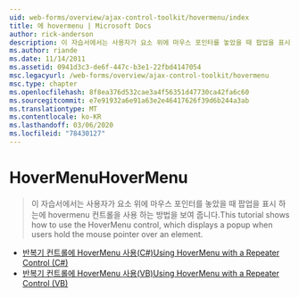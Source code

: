 ```yaml
---
uid: web-forms/overview/ajax-control-toolkit/hovermenu/index
title: 에 hovermenu | Microsoft Docs
author: rick-anderson
description: 이 자습서에서는 사용자가 요소 위에 마우스 포인터를 놓았을 때 팝업을 표시 하는에 hovermenu 컨트롤을 사용 하는 방법을 보여 줍니다.
ms.author: riande
ms.date: 11/14/2011
ms.assetid: 0941d3c3-de6f-447c-b3e1-22fbd4147054
msc.legacyurl: /web-forms/overview/ajax-control-toolkit/hovermenu
msc.type: chapter
ms.openlocfilehash: 8f8ea376d532cae3a4f56351d47730ca42fa6c60
ms.sourcegitcommit: e7e91932a6e91a63e2e46417626f39d6b244a3ab
ms.translationtype: MT
ms.contentlocale: ko-KR
ms.lasthandoff: 03/06/2020
ms.locfileid: "78430127"
---
```

# <a name="hovermenu"></a><span data-ttu-id="6972a-103">HoverMenu</span><span class="sxs-lookup"><span data-stu-id="6972a-103">HoverMenu</span></span>

> <span data-ttu-id="6972a-104">이 자습서에서는 사용자가 요소 위에 마우스 포인터를 놓았을 때 팝업을 표시 하는에 hovermenu 컨트롤을 사용 하는 방법을 보여 줍니다.</span><span class="sxs-lookup"><span data-stu-id="6972a-104">This tutorial shows how to use the HoverMenu control, which displays a popup when users hold the mouse pointer over an element.</span></span>

- [<span data-ttu-id="6972a-105">반복기 컨트롤에 HoverMenu 사용(C#)</span><span class="sxs-lookup"><span data-stu-id="6972a-105">Using HoverMenu with a Repeater Control (C#)</span></span>](using-hovermenu-with-a-repeater-control-cs.md)
- [<span data-ttu-id="6972a-106">반복기 컨트롤에 HoverMenu 사용(VB)</span><span class="sxs-lookup"><span data-stu-id="6972a-106">Using HoverMenu with a Repeater Control (VB)</span></span>](using-hovermenu-with-a-repeater-control-vb.md)
